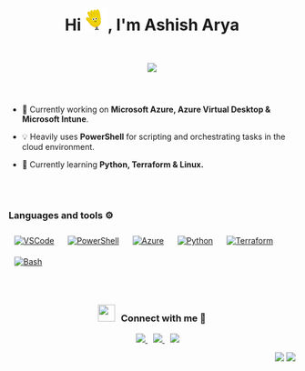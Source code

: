 <h1 align="center">Hi <img width="40" src="https://github.com/ashisharya65/images/blob/main/Hi2.gif">, I'm Ashish Arya</h1>

<h1 align="center">
    <img src="https://readme-typing-svg.herokuapp.com/?lines=Cloud+Support+Engineer;Cloud+Developer;DevOps+Enthusiast&center=true&size=20">
</h1>

<br/>

- 🔭 Currently working on **Microsoft Azure, Azure Virtual Desktop & Microsoft Intune**.

- 💡 Heavily uses **PowerShell** for scripting and orchestrating tasks in the cloud environment.

- 🌱 Currently learning **Python, Terraform & Linux.**

<br/>
<br/>

### Languages and tools ⚙️
<div align="left">   
<a href="https://code.visualstudio.com/" target="_blank"><img style="margin: 10px" src="https://cdn.worldvectorlogo.com/logos/visual-studio-code-1.svg" alt="VSCode" height="50" /></a>  
<a href="https://learn.microsoft.com/en-us/powershell/scripting/overview?view=powershell-7.4" target="_blank"><img style="margin: 10px" src="https://cdn.worldvectorlogo.com/logos/powershell.svg" alt="PowerShell" height="50" /></a>
<a href="https://azure.microsoft.com/en-us/" target="_blank"><img style="margin: 10px" src="https://cdn.worldvectorlogo.com/logos/azure-1.svg" alt="Azure" height="50" /></a>  
<a href="https://www.python.org/" target="_blank"><img style="margin: 10px" src="https://cdn.worldvectorlogo.com/logos/python-5.svg" alt="Python" height="50" /></a>  
<a href="https://www.terraform.io/" target="_blank"><img style="margin: 10px" src="https://user-images.githubusercontent.com/25181517/183345121-36788a6e-5462-424a-be67-af1ebeda79a2.png" alt="Terraform" height="50" /></a>  
<a href="https://www.gnu.org/software/bash/" target="_blank"><img style="margin: 10px" src="https://cdn.worldvectorlogo.com/logos/bash-1.svg" alt="Bash" height="50" /></a>      
</div>  

<br/>
<br/>

<h3 align="center" > <img src="https://media.giphy.com/media/iY8CRBdQXODJSCERIr/giphy.gif" width="30" height="30" style="margin-right: 10px;">Connect with me 🤝 </h3>
<p align="center">
    <div align="center"  class="icons-social" style="margin-left: 10px;">
       <a style="margin-left: 10px;"  target="_blank" href="https://www.linkedin.com/in/ashisharya65/">
          <img src="https://img.icons8.com/doodle/40/000000/linkedin--v2.png">
       </a>
       <a style="margin-left: 10px;" target="_blank" href="https://twitter.com/ashisharya65">
          <img src="https://img.icons8.com/doodle/40/000000/twitter--v1.png">
       </a>
       <a style="margin-left: 10px;" target="_blank" href="https://github.com/ashisharya65">
         <img src="https://img.icons8.com/doodle/40/000000/github--v1.png">
       </a>
    </div>
</p>

<div align="right">
  <img src="https://komarev.com/ghpvc/?username=ashisharya65&label=Visitors">
  <img src="https://img.shields.io/github/followers/ashisharya65.svg?style=social&label=Follow&maxAge=2592000">
</div>

